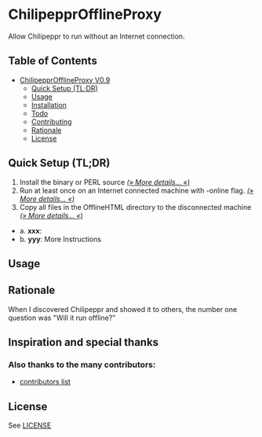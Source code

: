 # ChilipepprOfflineProxy
Allow Chilipeppr to run without an Internet connection. 

## Table of Contents

- [ChilipepprOfflineProxy V0.9](#)
	- [Quick Setup (TL;DR)](#quick-setup)
	- [Usage](#usage)
	- [Installation](#installation)
	- [Todo](#todo)
	- [Contributing](#contributing)
	- [Rationale](#rationale)
	- [License](#license)


<a name="quick-setup"></a>
## Quick Setup (TL;DR)

1. Install the binary or PERL source
   _[(» More details... «)](#installation)_
2. Run at least once on an Internet connected machine with -online flag. 
   _[(» More details... «)](#online)_
3. Copy all files in the OfflineHTML directory to the disconnected machine  _[(» More details... «)](#offline)_
  * a. **xxx**: 
  * b. **yyy**: More Instructions

## Usage

## Rationale

When I discovered Chilipeppr and showed it to others, the number one question was "Will it run offline?"

## Inspiration and special thanks

### Also thanks to the many contributors:
* [contributors list](https://github.com/DanalEstes/ChilipepprOfflineProxy/graphs/contributors)

## License

See [LICENSE](LICENSE)
